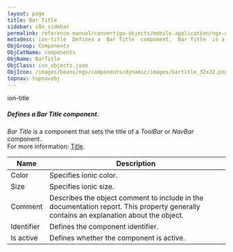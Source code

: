 ```yaml
---
layout: page
title: Bar Title
sidebar: c8o_sidebar
permalink: reference-manual/convertigo-objects/mobile-application/ngx-components/components/bar-title/
metadesc: ion-title  Defines a  Bar Title  component.  Bar Title  is a component that sets the title of a  ToolBar  or  NavBar  component.  For more information
ObjGroup: Components
ObjCatName: components
ObjName: BarTitle
ObjClass: ion_objects.json
ObjIcon: /images/beans/ngx/components/dynamic/images/bartitle_32x32.png
topnav: topnavobj
---
```

ion-title<br/>

##### Defines a <i>Bar Title</i> component.<br/>
<i>Bar Title</i> is a component that sets the title of a <i>ToolBar</i> or <i>NavBar</i> component.<br/>
 For more information: <a href='https://ionicframework.com/docs/api/title'>Title</a>.

Name | Description 
--- | ---
Color | Specifies ionic color.
Size | Specifies ionic size.
Comment | Describes the object comment to include in the documentation report.  This property generally contains an explanation about the object. 
Identifier | Defines the component identifier.  
Is active | Defines whether the component is active. 

